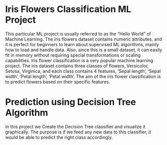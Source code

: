 # Iris Flowers Classification ML Project
This particular ML project is usually referred to as the “Hello World” of Machine Learning. The iris flowers dataset contains numeric attributes, and it is perfect for beginners to learn about supervised ML algorithms, mainly how to load and handle data. Also, since this is a small dataset, it can easily fit in memory without requiring special transformations or scaling capabilities. Iris flower classification is a very popular machine learning project. The iris dataset contains three classes of flowers, Versicolor, Setosa, Virginica, and each class contains 4 features, ‘Sepal length’, ‘Sepal width’, ‘Petal length’, ‘Petal width’. The aim of the iris flower classification is to predict flowers based on their specific features.
# Prediction using Decision Tree  Algorithm
In this project we Create the Decision Tree classifier and visualize it graphically. 
The purpose is if we feed any new data to this classifier, it would be able to  predict the right class accordingly. 


